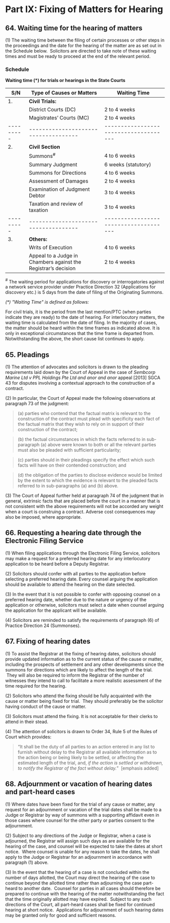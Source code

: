 # Part IX: Fixing of Matters for Hearing

## 64. Waiting time for the hearing of matters

(1) The waiting time between the filing of certain processes or other steps in the proceedings and the date for the hearing of the matter are as set out in the Schedule below.  Solicitors are directed to take note of these waiting times and must be ready to proceed at the end of the relevant period.

### Schedule

**Waiting time (\*) for trials or hearings in the State Courts**

| **S/N** | **Type of Causes or Matters**      | **Waiting Time**                    |
|---------|------------------------------------|-------------------------------------|
| 1.      | **Civil Trials:**                  |                                     |
|         |   District Courts (DC)             | 2 to 4 weeks                        |
|         |   Magistrates’ Courts (MC)         | 2 to 4 weeks                        |
|---------|------------------------------------|-------------------------------------|
| 2.      | **Civil Section**                  |                                     |
|         |   Summons<sup>\#</sup>             | 4 to 6 weeks                        |
|         |   Summary Judgment                 | 6 weeks (statutory)                 |
|         |   Summons for Directions           | 4 to 6 weeks                        |
|         |   Assessment of Damages            | 2 to 4 weeks                        |
|         |   Examination of Judgment Debtor   | 3 to 4 weeks                        |
|         |   Taxation and review of taxation  | 3 to 4 weeks                        |
|---------|------------------------------------|-------------------------------------|
| 3.      | **Others:**                        |                                     |
|         |   Writs of Execution               | 4 to 6 weeks                        |
|         |   Appeal to a Judge in Chambers against the Registrar’s decision | 2 to 4 weeks |

*<sup>\#</sup>* The waiting period for applications for discovery or interrogatories against a network service provider under Practice Direction 32 (Applications for discovery etc.) is 5 days from the date of filing of the Originating Summons.

*(\*) "Waiting Time" is defined as follows:*

For civil trials, it is the period from the last mention/PTC (when parties indicate they are ready) to the date of hearing. For interlocutory matters, the waiting time is calculated from the date of filing. In the majority of cases, the matter should be heard within the time frames as indicated above. It is only in exceptional circumstances that the time frame is departed from. Notwithstanding the above, the short cause list continues to apply.

## 65. Pleadings

(1) The attention of advocates and solicitors is drawn to the pleading requirements laid down by the Court of Appeal in the case of *Sembcorp Marine Ltd v PPL Holdings Pte Ltd and anor and anor* appeal \[2013\] SGCA 43 for disputes involving a contextual approach to the construction of a contract.

(2) In particular, the Court of Appeal made the following observations at paragraph 73 of the judgment:

> (a) parties who contend that the factual matrix is relevant to the construction of the contract must plead with specificity each fact of the factual matrix that they wish to rely on in support of their construction of the contract;

> (b) the factual circumstances in which the facts referred to in sub-paragraph (a) above were known to both or all the relevant parties must also be pleaded with sufficient particularity;

> (c) parties should in their pleadings specify the effect which such facts will have on their contended construction; and

> (d) the obligation of the parties to disclose evidence would be limited by the extent to which the evidence is relevant to the pleaded facts referred to in sub-paragraphs (a) and (b) above.

(3) The Court of Appeal further held at paragraph 74 of the judgment that in general, extrinsic facts that are placed before the court in a manner that is not consistent with the above requirements will not be accorded any weight when a court is construing a contract. Adverse cost consequences may also be imposed, where appropriate.

## 66. Requesting a hearing date through the Electronic Filing Service

(1) When filing applications through the Electronic Filing Service, solicitors may make a request for a preferred hearing date for any interlocutory application to be heard before a Deputy Registrar.

(2) Solicitors should confer with all parties to the application before selecting a preferred hearing date. Every counsel arguing the application should be available to attend the hearing on the date selected.

(3) In the event that it is not possible to confer with opposing counsel on a preferred hearing date, whether due to the nature or urgency of the application or otherwise, solicitors must select a date when counsel arguing the application for the applicant will be available.

(4) Solicitors are reminded to satisfy the requirements of paragraph (6) of Practice Direction 24 (Summonses).

## 67. Fixing of hearing dates

(1) To assist the Registrar at the fixing of hearing dates, solicitors should provide updated information as to the current status of the cause or matter, including the prospects of settlement and any other developments since the summons for directions which are likely to affect the length of the trial.  They will also be required to inform the Registrar of the number of witnesses they intend to call to facilitate a more realistic assessment of the time required for the hearing.

(2) Solicitors who attend the fixing should be fully acquainted with the cause or matter being fixed for trial.  They should preferably be the solicitor having conduct of the cause or matter.

(3) Solicitors must attend the fixing. It is not acceptable for their clerks to attend in their stead.

(4) The attention of solicitors is drawn to Order 34, Rule 5 of the Rules of Court which provides:

> “It shall be the duty of all parties to an action entered in any list to furnish without delay to the Registrar all available information as to the action being or being likely to be settled, or affecting the estimated length of the trial, and, *if the action is settled or withdrawn, to notify the Registrar of the fact without delay.*”  \[emphasis added\]

## 68. Adjournment or vacation of hearing dates and part-heard cases

(1) Where dates have been fixed for the trial of any cause or matter, any request for an adjournment or vacation of the trial dates shall be made to a Judge or Registrar by way of summons with a supporting affidavit even in those cases where counsel for the other party or parties consent to the adjournment.

(2) Subject to any directions of the Judge or Registrar, when a case is adjourned, the Registrar will assign such days as are available for the hearing of the case, and counsel will be expected to take the dates at short notice.  Where counsel is unable for any reason to take the dates, he shall apply to the Judge or Registrar for an adjournment in accordance with paragraph (1) above.

(3) In the event that the hearing of a case is not concluded within the number of days allotted, the Court may direct the hearing of the case to continue beyond the allotted time rather than adjourning the case part-heard to another date.  Counsel for parties in all cases should therefore be prepared to continue with the hearing of the matter notwithstanding the fact that the time originally allotted may have expired.  Subject to any such directions of the Court, all part-heard cases shall be fixed for continued hearing at short notice.  Applications for adjournment of such hearing dates may be granted only for good and sufficient reasons.
